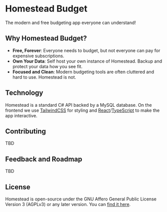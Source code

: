 # Homestead Budget

The modern and free budgeting app everyone can understand!


## Why Homestead Budget?

- **Free, Forever**: Everyone needs to budget, but not everyone can pay for expensive subscriptions.
- **Own Your Data**: Self host your own instance of Homestead. Backup and protect your data how you see fit.
- **Focused and Clean**: Modern budgeting tools are often cluttered and hard to use. Homestead is not.

## Technology

Homestead is a standard C# API backed by a MySQL database. On the frontend we use [TailwindCSS](https://tailwindcss.com/) for styling and [React](https://reactjs.org/)/[TypeScript](https://www.typescriptlang.org/) to make the app interactive.

## Contributing

TBD

## Feedback and Roadmap

TBD

## License

Homestead is open-source under the GNU Affero General Public License Version 3 (AGPLv3) or any later version. You can [find it here](https://github.com/homesteadapp/homestead-budget/blob/main/LICENSE).
